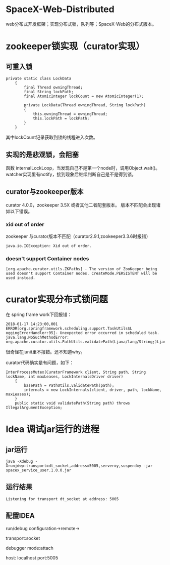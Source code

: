 # SpaceX-Web-Distributed
web分布式开发框架；实现分布式锁，队列等；SpaceX-Web的分布式版本。

# zookeeper锁实现（curator实现）
## 可重入锁
```
private static class LockData
    {
        final Thread owningThread;
        final String lockPath;
        final AtomicInteger lockCount = new AtomicInteger(1);

        private LockData(Thread owningThread, String lockPath)
        {
            this.owningThread = owningThread;
            this.lockPath = lockPath;
        }
    }
```
其中lockCount记录获取到锁的线程进入次数。
## 实现的是悲观锁，会阻塞
函数 internalLockLoop，当发现自己不是第一个node时，调用Object.wait()。
watcher实现里有notify，接到现象后继续判断自己是不是得到锁。
## curator与zookeeper版本
curator 4.0.0，zookeeper 3.5X 或者其他二者配套版本。
版本不匹配会出现诸如以下错误。

### xid out of order
zookeeper 与curator版本不匹配（curator2.9.1,zookeeper3.3.6时报错）
```
java.io.IOException: Xid out of order.
```
### doesn't support Container nodes
```
[org.apache.curator.utils.ZKPaths] - The version of ZooKeeper being used doesn't support Container nodes. CreateMode.PERSISTENT will be used instead.
```
# curator实现分布式锁问题
在 spring frame work下回报错：
```
2018-01-17 14:23:00,001 ERROR[org.springframework.scheduling.support.TaskUtils$L
oggingErrorHandler:95]- Unexpected error occurred in scheduled task.
java.lang.NoSuchMethodError: 
org.apache.curator.utils.PathUtils.validatePath(Ljava/lang/String;)Ljava/lang/String;
```
很奇怪在junit里不报错。还不知道why。

curator代码确实是有问题，如下：
```
InterProcessMutex(CuratorFramework client, String path, String lockName, int maxLeases, LockInternalsDriver driver)
    {
        basePath = PathUtils.validatePath(path);
        internals = new LockInternals(client, driver, path, lockName, maxLeases);
    }
    public static void validatePath(String path) throws IllegalArgumentException;
```
# Idea 调试jar运行的进程
## jar运行
```
java -Xdebug -Xrunjdwp:transport=dt_socket,address=5005,server=y,suspend=y -jar spacex_service_user.1.0.0.jar
```
## 运行结果
```
Listening for transport dt_socket at address: 5005
```
## 配置IDEA
run/debug configuration->remote->

transport:socket

debugger mode:attach

host: localhost port:5005


